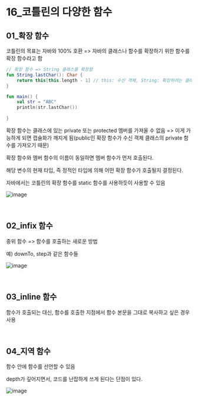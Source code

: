 # 16_코틀린의 다양한 함수

## 01_확장 함수

코틀린의 목표는 자바와 100% 호환 => 자바의 클래스나 함수를 확장하기 위한 함수를 확장 함수라고 함

```kotlin
// 확장 함수 => String 클래스를 확장함
fun String.lastChar(): Char {
    return this[this.length - 1] // this: 수신 객체, String: 확장하려는 클래스, 수신 객체 타입
}

fun main() {
    val str = "ABC"
    println(str.lastChar())
    
}
```

확장 함수는 클래스에 있는 private 또는 protected 멤버를 가져올 수 없음 => 이게 가능하게 되면 캡슐화가 깨지게 됨(public인 확장 함수가 수신 객체 클래스의 private 함수를 가져오기 때문)



확장 함수와 멤버 함수의 이름이 동일하면 멤버 함수가 먼저 호출된다.



해당 변수의 현재 타입, 즉 정적인 타입에 의해 어떤 확장 함수가 호출될지 결정된다.



자바에서는 코틀린의 확장 함수를 static 함수를 사용하듯이 사용할 수 있음

![image](https://user-images.githubusercontent.com/93081720/199268238-b5d17ee7-ed0e-4dec-8f91-5ae6e714d3ad.png)

<br>

## 02_infix 함수

중위 함수 => 함수를 호출하는 새로운 방법

예) downTo, step과 같은 함수들

![image](https://user-images.githubusercontent.com/93081720/199268928-3e4c0ca8-140c-46b1-8e9e-a39508e36ef7.png)

<br>

## 03_inline 함수

함수가 호출되는 대신, 함수를 호출한 지점에서 함수 본문을 그대로 복사하고 싶은 경우 사용

<br>

## 04_지역 함수

함수 안에 함수를 선언할 수 있음

depth가 깊어지면서, 코드를 난잡하게 쓰게 된다는 단점이 있다.

![image](https://user-images.githubusercontent.com/93081720/199270187-c4e78ffa-25ed-4c43-b06a-e520dd7764ce.png)